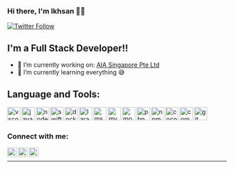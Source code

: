 ### Hi there, I'm Ikhsan 🙏🏽

[![Twitter Follow](https://img.shields.io/twitter/follow/_isatria?color=1DA1F2&logo=twitter&style=for-the-badge)](https://twitter.com/intent/follow?original_referer=https%3A%2F%2Fgithub.com%2F_isatria&screen_name=_isatria)

## I'm a Full Stack Developer!!
- 🔭 I’m currently working on: [AIA Singapore Pte Ltd][companyweb]
- 🌱 I’m currently learning everything 😅

## Language and Tools:
[<img align="left" alt="vscode" width="30px" src="https://user-images.githubusercontent.com/9941418/103176489-a2513700-48a4-11eb-843b-27ac8bdf1aab.png" />][vscode]
[<img align="left" alt="javascript" width="30px" src="https://user-images.githubusercontent.com/9941418/103176471-6fa73e80-48a4-11eb-8815-ca1a761e0be7.png" />][javascript]
[<img align="left" alt="nodejs" width="30px" src="https://user-images.githubusercontent.com/9941418/103176521-fcea9300-48a4-11eb-9ea4-b8d23e9e3fca.png" />][nodejs]
[<img align="left" alt="swift" width="30px" src="https://user-images.githubusercontent.com/9941418/103176477-8483d200-48a4-11eb-940c-99efb5e3b914.png" />][swift]
[<img align="left" alt="docker" width="30px" src="https://user-images.githubusercontent.com/9941418/103176805-8307d900-48a7-11eb-85a7-f4f5af120975.png" />][docker]
[<img align="left" alt="laravel" width="30px" src="https://user-images.githubusercontent.com/9941418/103176502-d2003f00-48a4-11eb-8854-2987031e631b.png" />][laravel]
[<img align="left" alt="mssql" width="30px" src="https://user-images.githubusercontent.com/9941418/103176618-d6792780-48a5-11eb-9907-4a5c21ae8312.jpg" />][mssql]
[<img align="left" alt="mysql" width="30px" src="https://user-images.githubusercontent.com/9941418/103176609-bb0e1c80-48a5-11eb-988f-2fcaf68188b2.png" />][mysql]
[<img align="left" alt="mongodb" width="30px" src="https://user-images.githubusercontent.com/9941418/103177123-2bb73800-48aa-11eb-8f2a-859bba007fc7.png" />][mongodb]
[<img align="left" alt="php" width="30px" src="https://user-images.githubusercontent.com/9941418/103176462-4c7c8f00-48a4-11eb-8154-49a49612ae3a.png" />][php]
[<img align="left" alt="npm" width="30px" src="https://user-images.githubusercontent.com/9941418/103177131-42f62580-48aa-11eb-8f40-69af9bb981fd.png" />][npm]
[<img align="left" alt="cocoapod" width="30px" src="https://user-images.githubusercontent.com/9941418/103177142-5acda980-48aa-11eb-82e2-e27629a8776c.jpg" />][cocoapod]
[<img align="left" alt="composer" width="30px" src="https://user-images.githubusercontent.com/9941418/103177183-b7c95f80-48aa-11eb-96dc-4060498031fc.png" />][composer]
[<img align="left" alt="git" width="30px" src="https://user-images.githubusercontent.com/9941418/103177073-be0b0c00-48a9-11eb-8c2b-8fc9dd8d6b06.png" />][git]

<br><br>

### Connect with me:
[<img align="left" alt="_isatria | Twitter" width="22px" src="https://cdn.jsdelivr.net/npm/simple-icons@v3/icons/twitter.svg" />][twitter]
[<img align="left" alt="isatria | LinkedIn" width="22px" src="https://cdn.jsdelivr.net/npm/simple-icons@v3/icons/linkedin.svg" />][linkedin]
[<img align="left" alt="_isatria | Instagram" width="22px" src="https://cdn.jsdelivr.net/npm/simple-icons@v3/icons/instagram.svg" />][instagram]

<br>

---

[twitter]: https://twitter.com/_isatria
[instagram]: https://instagram.com/_isatria
[linkedin]: https://linkedin.com/in/isatria
[companyweb]: https://www.aia.com.sg

[vscode]: https://code.visualstudio.com
[javascript]: https://www.javascript.com
[nodejs]: https://nodejs.org/en
[swift]: https://swift.org
[docker]: https://www.docker.com
[laravel]: https://laravel.com
[mssql]: https://www.microsoft.com/en-us/sql-server
[mysql]: https://www.mysql.com
[mongodb]: https://www.mongodb.com
[php]: https://www.php.net
[npm]: https://www.npmjs.com
[cocoapod]: https://cocoapods.org
[composer]: https://getcomposer.org
[git]: https://git-scm.com
